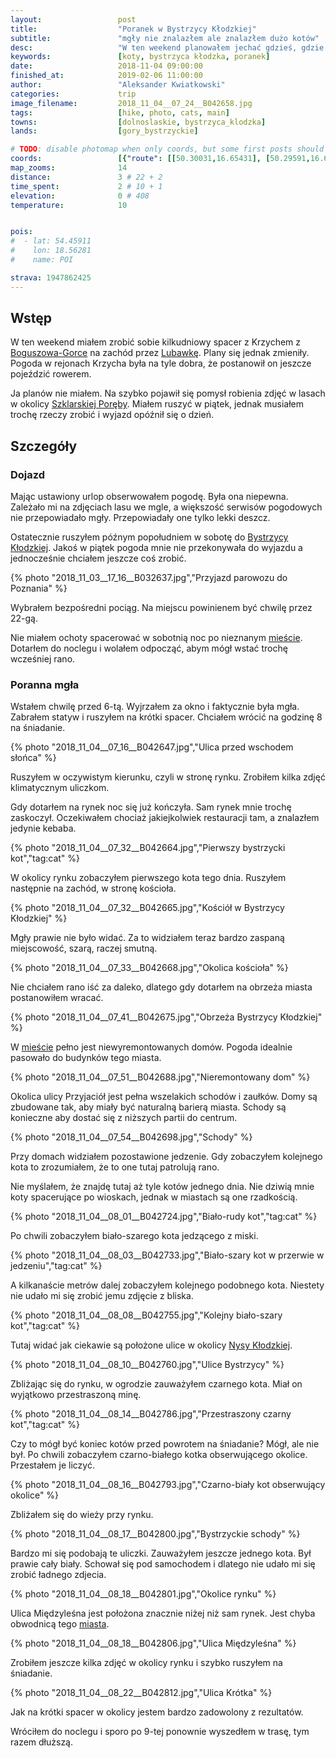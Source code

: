 ```yaml
---
layout:                 post
title:                  "Poranek w Bystrzycy Kłodzkiej"
subtitle:               "mgły nie znalazłem ale znalazłem dużo kotów"
desc:                   "W ten weekend planowałem jechać gdzieś, gdzie mógłbym zrobić jesienne zdjęcia we mgle. Początkowo myślałem nad lasami w okolicy Szklarskiej Poręby, jednak ostatecznie zaryzykowałem aby odkryć nowe miejsca. Co mnie najbardziej zaskoczyło to ilość kotów swobodnie poruszających się tutaj."
keywords:               [koty, bystrzyca kłodzka, poranek]
date:                   2018-11-04 09:00:00
finished_at:            2019-02-06 11:00:00
author:                 "Aleksander Kwiatkowski"
categories:             trip
image_filename:         2018_11_04__07_24__B042658.jpg
tags:                   [hike, photo, cats, main]
towns:                  [dolnoslaskie, bystrzyca_klodzka]
lands:                  [gory_bystrzyckie]

# TODO: disable photomap when only coords, but some first posts should have it
coords:                 [{"route": [[50.30031,16.65431], [50.29591,16.65117], [50.29758,16.64673]], "type": "hike"}]
map_zooms:              14
distance:               3 # 22 + 2
time_spent:             2 # 10 + 1
elevation:              0 # 408
temperature:            10


pois:
#  - lat: 54.45911
#    lon: 18.56281
#    name: POI

strava: 1947862425
---
```


[wiki-boguszow-gorce]: https://pl.wikipedia.org/wiki/Bogusz%C3%B3w-Gorce
[wiki-lubawka]: https://pl.wikipedia.org/wiki/Lubawka
[wiki-bystrzyca-klodzka]: https://pl.wikipedia.org/wiki/Bystrzyca_K%C5%82odzka
[wiki-nysa-klodzka]: https://pl.wikipedia.org/wiki/Nysa_K%C5%82odzka
[wiki-szklarska-poreba]: https://pl.wikipedia.org/wiki/Szklarska_Por%C4%99ba


## Wstęp

W ten weekend miałem zrobić sobie kilkudniowy spacer z Krzychem z
[Boguszowa-Gorce][wiki-boguszow-gorce]
na zachód przez [Lubawkę][wiki-lubawka]. Plany się jednak zmieniły.
Pogoda w rejonach Krzycha była na tyle dobra, że postanowił on jeszcze
pojeździć rowerem.

Ja planów nie miałem. Na szybko pojawił się pomysł robienia zdjęć
w lasach w okolicy [Szklarskiej Poręby][wiki-szklarska-poreba].
Miałem ruszyć w piątek, jednak musiałem trochę rzeczy zrobić i wyjazd opóźnił się
o dzień.

## Szczegóły

### Dojazd

Mając ustawiony urlop obserwowałem pogodę. Była ona niepewna. Zależało mi na zdjęciach
lasu we mgle, a większość serwisów pogodowych nie przepowiadało mgły.
Przepowiadały one tylko lekki deszcz.

Ostatecznie ruszyłem późnym popołudniem
w sobotę do [Bystrzycy Kłodzkiej][wiki-bystrzyca-klodzka].
Jakoś w piątek pogoda mnie nie przekonywała do wyjazdu a jednocześnie
chciałem jeszcze coś zrobić.

{% photo "2018_11_03__17_16__B032637.jpg","Przyjazd parowozu do Poznania" %}

Wybrałem bezpośredni pociąg. Na miejscu powinienem być chwilę przez 22-gą.

Nie miałem ochoty spacerować w sobotnią noc po nieznanym [mieście][wiki-bystrzyca-klodzka].
Dotarłem do noclegu i wolałem odpocząć, abym mógł wstać trochę wcześniej rano.

### Poranna mgła

Wstałem chwilę przed 6-tą. Wyjrzałem za okno i faktycznie była mgła.
Zabrałem statyw i ruszyłem na krótki spacer. Chciałem wrócić na godzinę 8
na śniadanie.

{% photo "2018_11_04__07_16__B042647.jpg","Ulica przed wschodem słońca" %}

Ruszyłem w oczywistym kierunku, czyli w stronę rynku. Zrobiłem kilka zdjęć
klimatycznym uliczkom.

Gdy dotarłem na rynek noc się już kończyła. Sam rynek mnie trochę zaskoczył.
Oczekiwałem chociaż jakiejkolwiek restauracji tam, a znalazłem jedynie kebaba.

{% photo "2018_11_04__07_32__B042664.jpg","Pierwszy bystrzycki kot","tag:cat" %}

W okolicy rynku zobaczyłem pierwszego kota tego dnia. Ruszyłem następnie na zachód,
w stronę kościoła.

{% photo "2018_11_04__07_32__B042665.jpg","Kościół w Bystrzycy Kłodzkiej" %}

Mgły prawie nie było widać. Za to widziałem teraz bardzo zaspaną miejscowość, szarą,
raczej smutną.

{% photo "2018_11_04__07_33__B042668.jpg","Okolica kościoła" %}

Nie chciałem rano iść za daleko, dlatego gdy dotarłem na obrzeża miasta postanowiłem
wracać.

{% photo "2018_11_04__07_41__B042675.jpg","Obrzeża Bystrzycy Kłodzkiej" %}

W [mieście][wiki-bystrzyca-klodzka] pełno jest niewyremontowanych domów.
Pogoda idealnie pasowało do budynków tego miasta.

{% photo "2018_11_04__07_51__B042688.jpg","Nieremontowany dom" %}

Okolica ulicy Przyjaciół jest pełna wszelakich schodów i zaułków. Domy są zbudowane tak,
aby miały być naturalną barierą miasta. Schody są konieczne aby dostać się
z niższych partii do centrum.

{% photo "2018_11_04__07_54__B042698.jpg","Schody" %}

Przy domach widziałem pozostawione jedzenie. Gdy zobaczyłem kolejnego kota
to zrozumiałem, że to one tutaj patrolują rano.

Nie myślałem, że znajdę tutaj aż tyle kotów jednego dnia. Nie dziwią mnie koty
spacerujące po wioskach, jednak w miastach są one rzadkością.

{% photo "2018_11_04__08_01__B042724.jpg","Biało-rudy kot","tag:cat" %}

Po chwili zobaczyłem biało-szarego kota jedzącego z miski.

{% photo "2018_11_04__08_03__B042733.jpg","Biało-szary kot w przerwie w jedzeniu","tag:cat" %}

A kilkanaście metrów dalej zobaczyłem kolejnego podobnego kota.
Niestety nie udało mi się zrobić jemu zdjęcie z bliska.

{% photo "2018_11_04__08_08__B042755.jpg","Kolejny biało-szary kot","tag:cat" %}

Tutaj widać jak ciekawie są położone ulice w okolicy [Nysy Kłodzkiej][wiki-nysa-klodzka].

{% photo "2018_11_04__08_10__B042760.jpg","Ulice Bystrzycy" %}

Zbliżając się do rynku, w ogrodzie zauważyłem czarnego kota.
Miał on wyjątkowo przestraszoną minę.

{% photo "2018_11_04__08_14__B042786.jpg","Przestraszony czarny kot","tag:cat" %}

Czy to mógł być koniec kotów przed powrotem na śniadanie? Mógł, ale nie był.
Po chwili zobaczyłem czarno-białego kotka obserwującego okolice. Przestałem je liczyć.

{% photo "2018_11_04__08_16__B042793.jpg","Czarno-biały kot obserwujący okolice" %}

Zbliżałem się do wieży przy rynku.

{% photo "2018_11_04__08_17__B042800.jpg","Bystrzyckie schody" %}

Bardzo mi się podobają te uliczki. Zauważyłem jeszcze jednego kota. Był
prawie cały biały. Schował się pod samochodem i dlatego nie udało mi się
zrobić ładnego zdjecia.

{% photo "2018_11_04__08_18__B042801.jpg","Okolice rynku" %}

Ulica Międzyleśna jest położona znacznie niżej niż sam rynek. Jest chyba
obwodnicą tego [miasta][wiki-bystrzyca-klodzka].

{% photo "2018_11_04__08_18__B042806.jpg","Ulica Międzyleśna" %}

Zrobiłem jeszcze kilka zdjęć w okolicy rynku i szybko ruszyłem na
śniadanie.

{% photo "2018_11_04__08_22__B042812.jpg","Ulica Krótka" %}

Jak na krótki spacer w okolicy jestem bardzo zadowolony z rezultatów.

Wróciłem do noclegu i sporo po 9-tej ponownie wyszedłem w trasę,
tym razem dłuższą.
